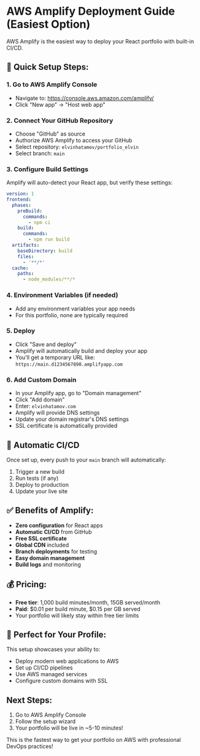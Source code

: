 # AWS Amplify Deployment Guide (Easiest Option)

AWS Amplify is the easiest way to deploy your React portfolio with built-in CI/CD.

## 🚀 Quick Setup Steps:

### 1. Go to AWS Amplify Console
- Navigate to: https://console.aws.amazon.com/amplify/
- Click "New app" → "Host web app"

### 2. Connect Your GitHub Repository
- Choose "GitHub" as source
- Authorize AWS Amplify to access your GitHub
- Select repository: `elvinhatamov/portfolio_elvin`
- Select branch: `main`

### 3. Configure Build Settings
Amplify will auto-detect your React app, but verify these settings:

```yaml
version: 1
frontend:
  phases:
    preBuild:
      commands:
        - npm ci
    build:
      commands:
        - npm run build
  artifacts:
    baseDirectory: build
    files:
      - '**/*'
  cache:
    paths:
      - node_modules/**/*
```

### 4. Environment Variables (if needed)
- Add any environment variables your app needs
- For this portfolio, none are typically required

### 5. Deploy
- Click "Save and deploy"
- Amplify will automatically build and deploy your app
- You'll get a temporary URL like: `https://main.d1234567890.amplifyapp.com`

### 6. Add Custom Domain
- In your Amplify app, go to "Domain management"
- Click "Add domain"
- Enter: `elvinhatamov.com`
- Amplify will provide DNS settings
- Update your domain registrar's DNS settings
- SSL certificate is automatically provided

## 🔄 Automatic CI/CD
Once set up, every push to your `main` branch will automatically:
1. Trigger a new build
2. Run tests (if any)
3. Deploy to production
4. Update your live site

## ✅ Benefits of Amplify:
- **Zero configuration** for React apps
- **Automatic CI/CD** from GitHub
- **Free SSL certificate**
- **Global CDN** included
- **Branch deployments** for testing
- **Easy domain management**
- **Build logs** and monitoring

## 💰 Pricing:
- **Free tier**: 1,000 build minutes/month, 15GB served/month
- **Paid**: $0.01 per build minute, $0.15 per GB served
- Your portfolio will likely stay within free tier limits

## 🎯 Perfect for Your Profile:
This setup showcases your ability to:
- Deploy modern web applications to AWS
- Set up CI/CD pipelines
- Use AWS managed services
- Configure custom domains with SSL

## Next Steps:
1. Go to AWS Amplify Console
2. Follow the setup wizard
3. Your portfolio will be live in ~5-10 minutes!

This is the fastest way to get your portfolio on AWS with professional DevOps practices!
